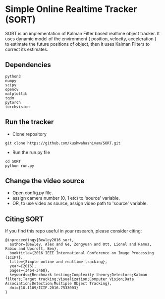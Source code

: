 # Simple Online Realtime Tracker (SORT)
SORT is an implementation of Kalman Filter based realtime object tracker. It uses dynamic model of the environment ( position, velocity, acceleration ) to estimate the future positions of object, then it uses Kalman Filters to correct its estimates.

## Dependencies

```
python3
numpy
scipy
opencv
matplotlib
tqdm
pytorch
torchvision
```

## Run the tracker
- Clone repository
```
git clone https://github.com/kushwahashivam/SORT.git
```
- Run the run.py file
```
cd SORT
python run.py
```

## Change the video source
- Open config.py file.
- assign camera number (0, 1 etc) to 'source' variable.
- OR, to use video as source, assign video path to 'source' variable.

## Citing SORT

If you find this repo useful in your research, please consider citing:

    @inproceedings{Bewley2016_sort,
      author={Bewley, Alex and Ge, Zongyuan and Ott, Lionel and Ramos, Fabio and Upcroft, Ben},
      booktitle={2016 IEEE International Conference on Image Processing (ICIP)},
      title={Simple online and realtime tracking},
      year={2016},
      pages={3464-3468},
      keywords={Benchmark testing;Complexity theory;Detectors;Kalman filters;Target tracking;Visualization;Computer Vision;Data Association;Detection;Multiple Object Tracking},
      doi={10.1109/ICIP.2016.7533003}
    }